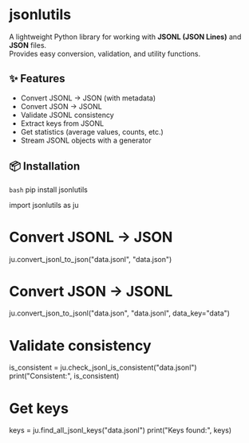 # jsonlutils

A lightweight Python library for working with **JSONL (JSON Lines)** and **JSON** files.  
Provides easy conversion, validation, and utility functions.

## ✨ Features

- Convert JSONL → JSON (with metadata)
- Convert JSON → JSONL
- Validate JSONL consistency
- Extract keys from JSONL
- Get statistics (average values, counts, etc.)
- Stream JSONL objects with a generator

## 📦 Installation

```bash```
pip install jsonlutils

import jsonlutils as ju

# Convert JSONL → JSON
ju.convert_jsonl_to_json("data.jsonl", "data.json")

# Convert JSON → JSONL
ju.convert_json_to_jsonl("data.json", "data.jsonl", data_key="data")

# Validate consistency
is_consistent = ju.check_jsonl_is_consistent("data.jsonl")
print("Consistent:", is_consistent)

# Get keys
keys = ju.find_all_jsonl_keys("data.jsonl")
print("Keys found:", keys)